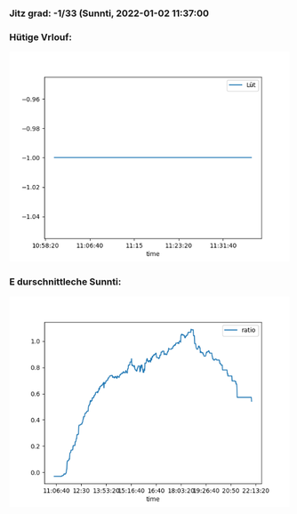 ### Jitz grad: -1/33 (Sunnti, 2022-01-02 11:37:00

### Hütige Vrlouf:
![Graph](Today.png)

### E durschnittleche Sunnti:
![Graph](Sunnti.png)